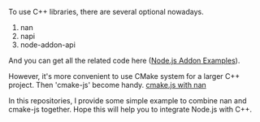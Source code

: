 To use C++ libraries, there are several optional nowadays.

1. nan
2. napi
3. node-addon-api

And you can get all the related code here ([Node.js Addon Examples](https://github.com/nodejs/node-addon-examples)).

However, it's more convenient to use CMake system for a larger C++ project.  Then 'cmake-js' become handy.  [cmake.js with nan](https://github.com/cmake-js/cmake-js/wiki/TUTORIAL-01-Creating-a-native-module-by-using-CMake.js-and-NAN)

In this repositories, I provide some simple example to combine nan and cmake-js together.  Hope this will help you to integrate Node.js with C++.

